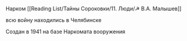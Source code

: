 Нарком [[Reading List/Тайны Сороковки/11. Люди/☭ В.А. Малышев]]

всю войну находились в Челябинске

Создан в 1941 на базе Наркомата вооружения